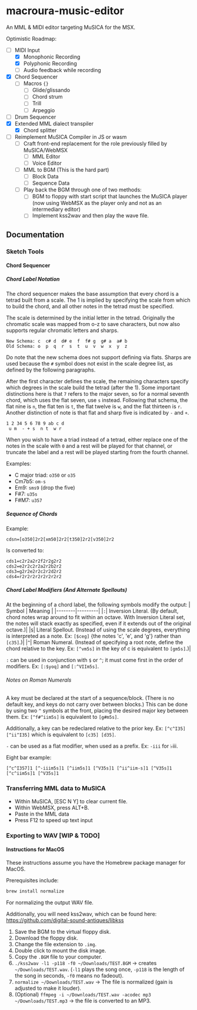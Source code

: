 # macroura-music-editor
An MML &amp; MIDI editor targeting MuSICA for the MSX.

Optimistic Roadmap:
* [ ] MIDI Input
  * [x] Monophonic Recording
  * [x] Polyphonic Recording
  * [ ] Audio feedback while recording
* [x] Chord Sequencer
  * [ ] Macros `{}`
    * [ ] Glide/glissando
	 * [ ] Chord strum
	 * [ ] Trill
	 * [ ] Arpeggio
* [ ] Drum Sequencer
* [x] Extended MML dialect transpiler
  * [x] Chord splitter
* [ ] Reimplement MuSICA Compiler in JS or wasm
  * [ ] Craft front-end replacement for the role previously filled by MuSICA/WebMSX
    * [ ] MML Editor
    * [ ] Voice Editor
  * [ ] MML to BGM (This is the hard part)
    * [ ] Block Data
    * [ ] Sequence Data
  * [ ] Play back the BGM through one of two methods:
    * [ ] BGM to floppy with start script that launches the MuSICA player (now using WebMSX as the player only and not as an intermediary editor)
    * [ ] Implement kss2wav and then play the wave file.

## Documentation

### Sketch Tools

#### Chord Sequencer

##### Chord Label Notation

The chord sequencer makes the base assumption that every chord is a tetrad built from a scale.  The 1 is implied by specifying the scale from which to build the chord, and all other notes in the tetrad must be specified.

The scale is determined by the initial letter in the tetrad.  Originally the chromatic scale was mapped from o-z to save characters, but now also supports regular chromatic letters and sharps.

```
New Schema: c  c# d  d# e  f  f# g  g# a  a# b
Old Schema: o  p  q  r  s  t  u  v  w  x  y  z
```
Do note that the new schema does not support defining via flats.  Sharps are used because the `#` symbol does not exist in the scale degree list, as defined by the following paragraphs.

After the first character defines the scale, the remaining characters specify which degrees in the scale build the tetrad (after the 1).  Some important distinctions here is that `7` refers to the major seven, so for a normal seventh chord, which uses the flat seven, use `s` instead.  Following that schema, the flat nine is `n`, the flat ten is `t`, the flat twelve is `w`, and the flat thirteen is `r`.  Another distinction of note is that flat and sharp five is indicated by `-` and `+`.
```
1 2 34 5 6 78 9 ab c d
 u m  - + s  n t  w r
```
When you wish to have a triad instead of a tetrad, either replace one of the notes in the scale with `0` and a rest will be played for that channel, or truncate the label and a rest will be played starting from the fourth channel.

Examples:
* C major triad: `o350` or `o35`
* Cm7b5: `om-s`
* Em9: `sms9` (drop the five)
* F#7: `u35s`
* F#M7: `u357`

##### Sequence of Chords

Example:
```
cdsn=[o350]2r2[xm50]2r2[t350]2r2[v350]2r2
```
Is converted to:
```
cds1=c2r2a2r2f2r2g2r2
cds2=e2r2c2r2a2r2b2r2
cds3=g2r2e2r2c2r2d2r2
cds4=r2r2r2r2r2r2r2r2
```
##### Chord Label Modifiers (And Alternate Spellouts)
At the beginning of a chord label, the following symbols modify the output:
| Symbol | Meaning |
|--------|---------|
|`:`| Inversion Literal.  (By default, chord notes wrap around to fit within an octave.  With Inversion Literal set, the notes will stack exactly as specified, even if it extends out of the original octave.)|
|`$`| Literal Spellout.  (Instead of using the scale degrees, everything is interpreted as a note.  Ex: `[$ceg]` {the notes 'c', 'e', and 'g'} rather than `[c35]`.)|
|`^`| Roman Numeral. (Instead of specifying a root note, define the chord relative to the key.  Ex: `[^vm5s]` in the key of c is equivalent to `[gm5s]`.)|

`:` can be used in conjunction with `$` or `^`; it must come first in the order of modifiers.  Ex: `[:$yoq]` and `[:^VIIm5s]`.

###### Notes on Roman Numerals
A key must be declared at the start of a sequence/block.  (There is no default key, and keys do not carry over between blocks.)  This can be done by using two `^` symbols at the front, placing the desired major key between them.  Ex: `[^f#^iim5s]` is equivalent to `[g#m5s]`.

Additionally, a key can be redeclared relative to the prior key.  Ex: `[^c^I35] [^ii^I35]` which is equivalent to `[c35] [d35]`.

`-` can be used as a flat modifier, when used as a prefix.  Ex: `-iii` for ♭iii.

Eight bar example:
```
[^c^I357]1 [^-iiim5s]1 [^iim5s]1 [^V35s]1 [^ii^iim-s]1 [^V35s]1 [^c^iim5s]1 [^V35s]1
```

### Transferring MML data to MuSICA

* Within MuSICA, [ESC N Y] to clear current file.
* Within WebMSX, press ALT+B.
* Paste in the MML data
* Press F12 to speed up text input

### Exporting to WAV [WIP & TODO]

#### Instructions for MacOS

These instructions assume you have the Homebrew package manager for MacOS.

Prerequisites include:
```bash
brew install normalize
```
For normalizing the output WAV file.

Additionally, you will need kss2wav, which can be found here: https://github.com/digital-sound-antiques/libkss

1. Save the BGM to the virtual floppy disk.
2. Download the floppy disk.
3. Change the file extension to `.img`.
4. Double click to mount the disk image.
5. Copy the `.BGM` file to your computer.
6. `./kss2wav -l1 -p118 -f0 ~/Downloads/TEST.BGM` -> creates `~/Downloads/TEST.wav`. (`-l1` plays the song once, `-p118` is the length of the song in seconds, `-f0` means no fadeout).
7. `normalize ~/Downloads/TEST.wav` -> The file is normalized (gain is adjusted to make it louder).
8. (Optional) `ffmpeg -i ~/Downloads/TEST.wav -acodec mp3 ~/Downloads/TEST.mp3` -> the file is converted to an MP3.

